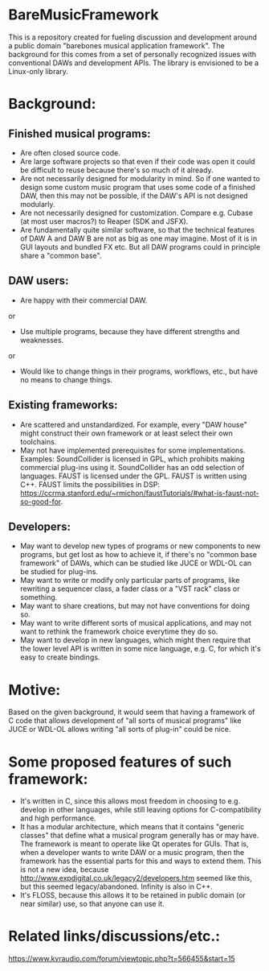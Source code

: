 # BareMusicFramework

This is a repository created for fueling discussion and development around a public domain "barebones musical application framework". The background for this comes from a set of personally recognized issues with conventional DAWs and development APIs. The library is envisioned to be a Linux-only library.

# Background:

## Finished musical programs:

* Are often closed source code.
* Are large software projects so that even if their code was open it could be difficult to reuse because there's so much of it already.
* Are not necessarily designed for modularity in mind. So if one wanted to design some custom music program that uses some code of a finished DAW, then this may not be possible, if the DAW's API is not designed modularly.
* Are not necessarily designed for customization. Compare e.g. Cubase (at most user macros?) to Reaper (SDK and JSFX).
* Are fundamentally quite similar software, so that the technical features of DAW A and DAW B are not as big as one may imagine. Most of it is in GUI layouts and bundled FX etc. But all DAW programs could in principle share a "common base".

## DAW users:

* Are happy with their commercial DAW.

or

* Use multiple programs, because they have different strengths and weaknesses.

or

* Would like to change things in their programs, workflows, etc., but have no means to change things.

## Existing frameworks:

* Are scattered and unstandardized. For example, every "DAW house" might construct their own framework or at least select their own toolchains.
* May not have implemented prerequisites for some implementations. Examples: SoundCollider is licensed in GPL, which prohibits making commercial plug-ins using it. SoundCollider has an odd selection of languages. FAUST is licensed under the GPL. FAUST is written using C++. FAUST limits the possibilities in DSP: https://ccrma.stanford.edu/~rmichon/faustTutorials/#what-is-faust-not-so-good-for.

## Developers:

* May want to develop new types of programs or new components to new programs, but get lost as how to achieve it, if there's no "common base framework" of DAWs, which can be studied like JUCE or WDL-OL can be studied for plug-ins.
* May want to write or modify only particular parts of programs, like rewriting a sequencer class, a fader class or a "VST rack" class or something.
* May want to share creations, but may not have conventions for doing so.
* May want to write different sorts of musical applications, and may not want to rethink the framework choice everytime they do so.
* May want to develop in new languages, which might then require that the lower level API is written in some nice language, e.g. C, for which it's easy to create bindings.

# Motive:

Based on the given background, it would seem that having a framework of C code that allows development of "all sorts of musical programs" like JUCE or WDL-OL allows writing "all sorts of plug-in" could be nice.

# Some proposed features of such framework:

* It's written in C, since this allows most freedom in choosing to e.g. develop in other languages, while still leaving options for C-compatibility and high performance.
* It has a modular architecture, which means that it contains "generic classes" that define what a musical program generally has or may have. The framework is meant to operate like Qt operates for GUIs. That is, when a developer wants to write DAW or a music program, then the framework has the essential parts for this and ways to extend them. This is not a new idea, because http://www.expdigital.co.uk/legacy2/developers.htm seemed like this, but this seemed legacy/abandoned. Infinity is also in C++.
* It's FLOSS, because this allows it to be retained in public domain (or near similar) use, so that anyone can use it.

# Related links/discussions/etc.:

https://www.kvraudio.com/forum/viewtopic.php?t=566455&start=15
